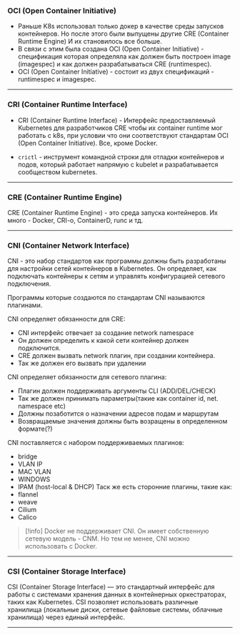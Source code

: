 ### OCI (Open Container Initiative)

- Раньше K8s использовал только докер в качестве среды запусков контейнеров. Но после этого были выпущены другие CRE (Container Runtime Engine) И их становилось все больше.  
- В связи с этим была создана OCI (Open Container Initiative) - спецификация которая определяла как должен быть построен image (imagespec) и как должен разрабатываться CRE (runtimespec).
- OCI (Open Container Initiative) -  состоит из двух спецификаций - runtimespec и imagespec.
---
### CRI (Container Runtime Interface)

- CRI (Container Runtime Interface) - Интерфейс предоставляемый Kubernetes для разработчиков CRE чтобы их container runtime мог работать с k8s, при условии что они соответствуют стандартам OCI (Open Container Initiative). Все, кроме Docker.

- `crictl` - инструмент командной строки для отладки контейнеров и подов, который работает напрямую с kubelet и разрабатывается сообществом kubernetes.
---
### CRE (Container Runtime Engine)

CRE (Container Runtime Engine) - это среда запуска контейнеров. Их много - Docker, CRI-o, ContainerD, runc и тд.

---
### CNI (Container Network Interface)

CNI - это набор стандартов как программы должны быть разработаны для настройки сетей контейнеров в Kubernetes. Он определяет, как подключать контейнеры к сетям и управлять конфигурацией сетевого подключения.

Программы которые создаются по стандартам CNI называются плагинами.

CNI определяет обязанности для CRE:
- CNI интерфейс отвечает за создание network namespace
- Он должен определить к какой сети контейнер должен подключится.
- CRE должен вызвать network плагин, при создании контейнера. 
- Так же должен его вызвать при удалении

CNI определяет обязанности для сетевого плагина:
- Плагин должен поддерживать аргументы CLI (ADD/DEL/CHECK)
- Так же должен принимать параметры(такие как container id, net. namespace etc)
- Должны позаботится о назначении адресов подам и маршрутам
- Возвращаемые значения должны быть возращены в определенном формате(?)

CNI поставляется с набором поддерживаемых плагинов:
- bridge
- VLAN IP
- MAC VLAN
- WINDOWS 
- IPAM (host-local & DHCP)
Таск же есть сторонние плагины, такие как:
- flannel
- weave
- Cilium
- Calico

>[!info]
>Docker не поддерживает CNI. Он имеет собственную сетевую модель - CNM. 
>Но тем не менее, CNI можно использовать с Docker.


---
### CSI (Container Storage Interface)

CSI (Container Storage Interface) — это стандартный интерфейс для работы с системами хранения данных в контейнерных оркестраторах, таких как Kubernetes. CSI позволяет использовать различные хранилища (локальные диски, сетевые файловые системы, облачные хранилища) через единый интерфейс.

---
### 